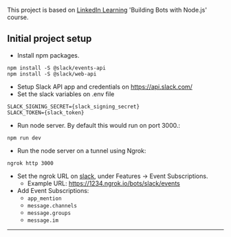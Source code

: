 
This project is based on [LinkedIn Learning](https://www.linkedin.com/learning/instructors/daniel-khan) 'Building Bots with Node.js' course.


## Initial project setup
  - Install npm packages.
  ```
  npm install -S @slack/events-api
  npm install -S @slack/web-api
  ```
  - Setup Slack API app and credentials on https://api.slack.com/
  - Set the slack variables on .env file
  ```
  SLACK_SIGNING_SECRET={slack_signing_secret}
  SLACK_TOKEN={slack_token}
  ```
  - Run node server.  By default this would run on port 3000.:
  ```
  npm run dev
  ```
  - Run the node server on a tunnel using Ngrok:
  ```
  ngrok http 3000
  ```
  - Set the ngrok URL on [slack](https://api.slack.com/), under Features -> Event Subscriptions.
    - Example URL: https://1234.ngrok.io/bots/slack/events
  - Add Event Subscriptions:
    - `app_mention`
    - `message.channels`
    - `message.groups`
    - `message.im`

---
